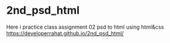 # 2nd_psd_html
Here i practice class assignment 02 psd to html using html&amp;css
https://developerrahat.github.io/2nd_psd_html/
